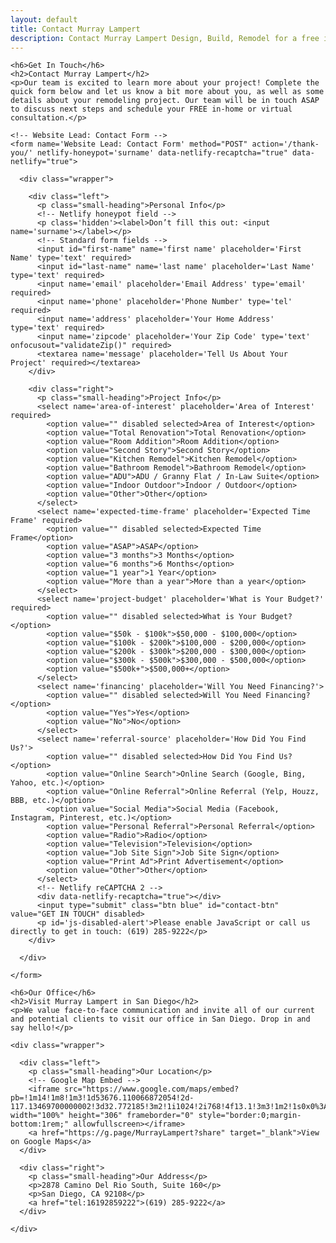 ```yaml
---
layout: default
title: Contact Murray Lampert
description: Contact Murray Lampert Design, Build, Remodel for a free in-home or virtual consultation. Reach out to start your remodeling project in San Diego today!
---
```


<section class="rich-text">

  <div class="lock">

    <h6>Get In Touch</h6>
    <h2>Contact Murray Lampert</h2>
    <p>Our team is excited to learn more about your project! Complete the quick form below and let us know a bit more about you, as well as some details about your remodeling project. Our team will be in touch ASAP to discuss next steps and schedule your FREE in-home or virtual consultation.</p>

    <!-- Website Lead: Contact Form -->
    <form name='Website Lead: Contact Form' method="POST" action='/thank-you/' netlify-honeypot='surname' data-netlify-recaptcha="true" data-netlify="true">

      <div class="wrapper">

        <div class="left">
          <p class="small-heading">Personal Info</p>
          <!-- Netlify honeypot field -->
          <p class='hidden'><label>Don’t fill this out: <input name='surname'></label></p>
          <!-- Standard form fields -->
          <input id="first-name" name='first name' placeholder='First Name' type='text' required>
          <input id="last-name" name='last name' placeholder='Last Name' type='text' required>
          <input name='email' placeholder='Email Address' type='email' required>
          <input name='phone' placeholder='Phone Number' type='tel' required>
          <input name='address' placeholder='Your Home Address' type='text' required>
          <input name='zipcode' placeholder='Your Zip Code' type='text' onfocusout="validateZip()" required>
          <textarea name='message' placeholder='Tell Us About Your Project' required></textarea>
        </div>

        <div class="right">
          <p class="small-heading">Project Info</p>
          <select name='area-of-interest' placeholder='Area of Interest' required>
            <option value="" disabled selected>Area of Interest</option>
            <option value="Total Renovation">Total Renovation</option>
            <option value="Room Addition">Room Addition</option>
            <option value="Second Story">Second Story</option>
            <option value="Kitchen Remodel">Kitchen Remodel</option>
            <option value="Bathroom Remodel">Bathroom Remodel</option>
            <option value="ADU">ADU / Granny Flat / In-Law Suite</option>
            <option value="Indoor Outdoor">Indoor / Outdoor</option>
            <option value="Other">Other</option>
          </select>
          <select name='expected-time-frame' placeholder='Expected Time Frame' required>
            <option value="" disabled selected>Expected Time Frame</option>
            <option value="ASAP">ASAP</option>
            <option value="3 months">3 Months</option>
            <option value="6 months">6 Months</option>
            <option value="1 year">1 Year</option>
            <option value="More than a year">More than a year</option>
          </select>
          <select name='project-budget' placeholder='What is Your Budget?' required>
            <option value="" disabled selected>What is Your Budget?</option>
            <option value="$50k - $100k">$50,000 - $100,000</option>
            <option value="$100k - $200k">$100,000 - $200,000</option>
            <option value="$200k - $300k">$200,000 - $300,000</option>
            <option value="$300k - $500k">$300,000 - $500,000</option>
            <option value="$500k+">$500,000+</option>
          </select>
          <select name='financing' placeholder='Will You Need Financing?'>
            <option value="" disabled selected>Will You Need Financing?</option>
            <option value="Yes">Yes</option>
            <option value="No">No</option>
          </select>
          <select name='referral-source' placeholder='How Did You Find Us?'>
            <option value="" disabled selected>How Did You Find Us?</option>
            <option value="Online Search">Online Search (Google, Bing, Yahoo, etc.)</option>
            <option value="Online Referral">Online Referral (Yelp, Houzz, BBB, etc.)</option>
            <option value="Social Media">Social Media (Facebook, Instagram, Pinterest, etc.)</option>
            <option value="Personal Referral">Personal Referral</option>
            <option value="Radio">Radio</option>
            <option value="Television">Television</option>
            <option value="Job Site Sign">Job Site Sign</option>
            <option value="Print Ad">Print Advertisement</option>
            <option value="Other">Other</option>
          </select>
          <!-- Netlify reCAPTCHA 2 -->
          <div data-netlify-recaptcha="true"></div>
          <input type="submit" class="btn blue" id="contact-btn" value="GET IN TOUCH" disabled>
          <p id='js-disabled-alert'>Please enable JavaScript or call us directly to get in touch: (619) 285-9222</p>
        </div>

      </div>

    </form>

    <h6>Our Office</h6>
    <h2>Visit Murray Lampert in San Diego</h2>
    <p>We value face-to-face communication and invite all of our current and potential clients to visit our office in San Diego. Drop in and say hello!</p>

    <div class="wrapper">

      <div class="left">
        <p class="small-heading">Our Location</p>
        <!-- Google Map Embed -->
        <iframe src="https://www.google.com/maps/embed?pb=!1m14!1m8!1m3!1d53676.110066872054!2d-117.13469700000002!3d32.772185!3m2!1i1024!2i768!4f13.1!3m3!1m2!1s0x0%3A0x409268b5dbfcff56!2sMurray+Lampert+Design%2C+Build%2C+Remodel!5e0!3m2!1sen!2sus!4v1497635068979" width="100%" height="306" frameborder="0" style="border:0;margin-bottom:1rem;" allowfullscreen></iframe>
        <a href="https://g.page/MurrayLampert?share" target="_blank">View on Google Maps</a>
      </div>

      <div class="right">
        <p class="small-heading">Our Address</p>
        <p>2878 Camino Del Rio South, Suite 160</p>
        <p>San Diego, CA 92108</p>
        <a href="tel:16192859222">(619) 285-9222</a>
      </div>

    </div>

  </div>

  <!-- Form-related scripts -->
  <script type="text/javascript">

    // Enable contact form submit button when JS is enabled
    document.getElementById('contact-btn').removeAttribute('disabled');

    // Remove JS disabled alert message
    document.getElementById('js-disabled-alert').remove();

  </script>

</section>

